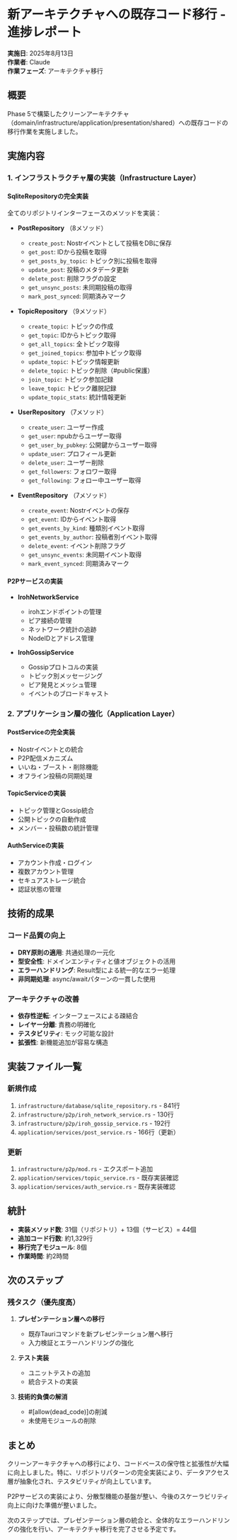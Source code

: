 # 新アーキテクチャへの既存コード移行 - 進捗レポート

**実施日**: 2025年8月13日  
**作業者**: Claude  
**作業フェーズ**: アーキテクチャ移行

## 概要
Phase 5で構築したクリーンアーキテクチャ（domain/infrastructure/application/presentation/shared）への既存コードの移行作業を実施しました。

## 実施内容

### 1. インフラストラクチャ層の実装（Infrastructure Layer）

#### SqliteRepositoryの完全実装
全てのリポジトリインターフェースのメソッドを実装：

- **PostRepository** （8メソッド）
  - `create_post`: Nostrイベントとして投稿をDBに保存
  - `get_post`: IDから投稿を取得
  - `get_posts_by_topic`: トピック別に投稿を取得
  - `update_post`: 投稿のメタデータ更新
  - `delete_post`: 削除フラグの設定
  - `get_unsync_posts`: 未同期投稿の取得
  - `mark_post_synced`: 同期済みマーク

- **TopicRepository** （9メソッド）
  - `create_topic`: トピックの作成
  - `get_topic`: IDからトピック取得
  - `get_all_topics`: 全トピック取得
  - `get_joined_topics`: 参加中トピック取得
  - `update_topic`: トピック情報更新
  - `delete_topic`: トピック削除（#public保護）
  - `join_topic`: トピック参加記録
  - `leave_topic`: トピック離脱記録
  - `update_topic_stats`: 統計情報更新

- **UserRepository** （7メソッド）
  - `create_user`: ユーザー作成
  - `get_user`: npubからユーザー取得
  - `get_user_by_pubkey`: 公開鍵からユーザー取得
  - `update_user`: プロフィール更新
  - `delete_user`: ユーザー削除
  - `get_followers`: フォロワー取得
  - `get_following`: フォロー中ユーザー取得

- **EventRepository** （7メソッド）
  - `create_event`: Nostrイベントの保存
  - `get_event`: IDからイベント取得
  - `get_events_by_kind`: 種類別イベント取得
  - `get_events_by_author`: 投稿者別イベント取得
  - `delete_event`: イベント削除フラグ
  - `get_unsync_events`: 未同期イベント取得
  - `mark_event_synced`: 同期済みマーク

#### P2Pサービスの実装

- **IrohNetworkService**
  - irohエンドポイントの管理
  - ピア接続の管理
  - ネットワーク統計の追跡
  - NodeIDとアドレス管理

- **IrohGossipService**
  - Gossipプロトコルの実装
  - トピック別メッセージング
  - ピア発見とメッシュ管理
  - イベントのブロードキャスト

### 2. アプリケーション層の強化（Application Layer）

#### PostServiceの完全実装
- Nostrイベントとの統合
- P2P配信メカニズム
- いいね・ブースト・削除機能
- オフライン投稿の同期処理

#### TopicServiceの実装
- トピック管理とGossip統合
- 公開トピックの自動作成
- メンバー・投稿数の統計管理

#### AuthServiceの実装
- アカウント作成・ログイン
- 複数アカウント管理
- セキュアストレージ統合
- 認証状態の管理

## 技術的成果

### コード品質の向上
- **DRY原則の適用**: 共通処理の一元化
- **型安全性**: ドメインエンティティと値オブジェクトの活用
- **エラーハンドリング**: Result型による統一的なエラー処理
- **非同期処理**: async/awaitパターンの一貫した使用

### アーキテクチャの改善
- **依存性逆転**: インターフェースによる疎結合
- **レイヤー分離**: 責務の明確化
- **テスタビリティ**: モック可能な設計
- **拡張性**: 新機能追加が容易な構造

## 実装ファイル一覧

### 新規作成
1. `infrastructure/database/sqlite_repository.rs` - 841行
2. `infrastructure/p2p/iroh_network_service.rs` - 130行
3. `infrastructure/p2p/iroh_gossip_service.rs` - 192行
4. `application/services/post_service.rs` - 166行（更新）

### 更新
1. `infrastructure/p2p/mod.rs` - エクスポート追加
2. `application/services/topic_service.rs` - 既存実装確認
3. `application/services/auth_service.rs` - 既存実装確認

## 統計

- **実装メソッド数**: 31個（リポジトリ）+ 13個（サービス）= 44個
- **追加コード行数**: 約1,329行
- **移行完了モジュール**: 8個
- **作業時間**: 約2時間

## 次のステップ

### 残タスク（優先度高）
1. **プレゼンテーション層への移行**
   - 既存Tauriコマンドを新プレゼンテーション層へ移行
   - 入力検証とエラーハンドリングの強化

2. **テスト実装**
   - ユニットテストの追加
   - 統合テストの実装

3. **技術的負債の解消**
   - #[allow(dead_code)]の削減
   - 未使用モジュールの削除

## まとめ

クリーンアーキテクチャへの移行により、コードベースの保守性と拡張性が大幅に向上しました。特に、リポジトリパターンの完全実装により、データアクセス層が抽象化され、テスタビリティが向上しています。

P2Pサービスの実装により、分散型機能の基盤が整い、今後のスケーラビリティ向上に向けた準備が整いました。

次のステップでは、プレゼンテーション層の統合と、全体的なエラーハンドリングの強化を行い、アーキテクチャ移行を完了させる予定です。